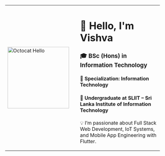 <table>
  <tr>
    <td width="220">
     <img src="https://octodex.github.com/images/daftpunktocat-thomas.gif" width="200" alt="Octocat Hello" />
    </td>
    <td>
      <h1>👋 Hello, I'm <strong>Vishva</strong></h1>
      <h3>🎓 BSc (Hons) in Information Technology</h3>
      <h4>🔧 Specialization: Information Technology</h4>
      <h4>🏫 Undergraduate at <strong>SLIIT – Sri Lanka Institute of Information Technology</strong></h4>
      <p>💡 I’m passionate about Full Stack Web Development, IoT Systems, and Mobile App Engineering with Flutter.</p>
    </td>
  </tr>
</table>
